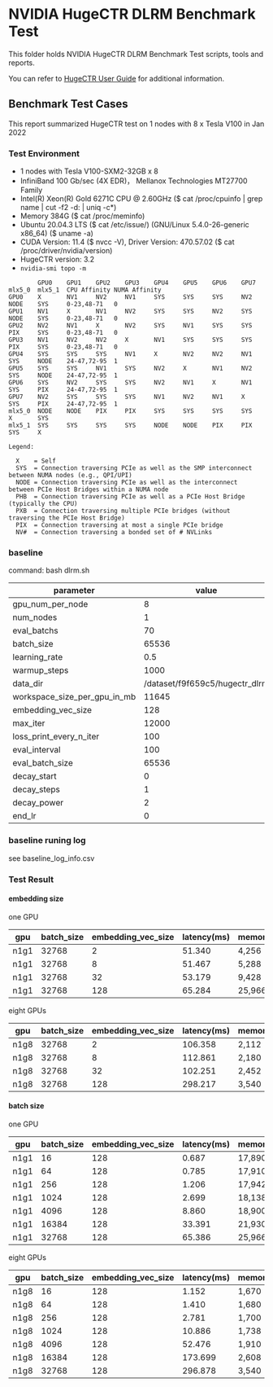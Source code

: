 

# NVIDIA HugeCTR DLRM Benchmark Test 

This folder holds NVIDIA HugeCTR DLRM Benchmark Test scripts, tools and reports.

You can refer to [HugeCTR User Guide](https://github.com/NVIDIA/HugeCTR/blob/master/docs/hugectr_user_guide.md) for additional information.

## Benchmark Test Cases

This report summarized HugeCTR test on 1 nodes with 8 x Tesla V100 in Jan 2022

### Test Environment
- 1 nodes with Tesla V100-SXM2-32GB x 8
- InfiniBand 100 Gb/sec (4X EDR)， Mellanox Technologies MT27700 Family
- Intel(R) Xeon(R) Gold 6271C CPU @ 2.60GHz  ($ cat /proc/cpuinfo | grep name | cut -f2 -d: | uniq -c*)
- Memory 384G ($ cat /proc/meminfo)
- Ubuntu 20.04.3 LTS  ($  cat /etc/issue/) (GNU/Linux 5.4.0-26-generic x86_64)   ($  uname -a)
- CUDA Version: 11.4  ($  nvcc -V), Driver Version: 470.57.02  ($  cat /proc/driver/nvidia/version)
- HugeCTR version: 3.2
- `nvidia-smi topo -m`

```
		GPU0	GPU1	GPU2	GPU3	GPU4	GPU5	GPU6	GPU7	mlx5_0	mlx5_1	CPU Affinity NUMA Affinity
GPU0	X 		NV1	    NV2	    NV1	 	SYS		SYS		SYS		NV2		NODE	SYS		0-23,48-71	 0
GPU1	NV1	 	X 		NV1		NV2		SYS		SYS		NV2		SYS		NODE	SYS		0-23,48-71	 0
GPU2	NV2		NV1	 	X 		NV2		SYS		NV1		SYS		SYS		PIX		SYS		0-23,48-71	 0
GPU3	NV1		NV2		NV2		X 		NV1		SYS		SYS		SYS		PIX		SYS		0-23,48-71	 0
GPU4	SYS		SYS		SYS		NV1		X 		NV2		NV2		NV1		SYS		NODE	24-47,72-95	 1
GPU5	SYS		SYS		NV1		SYS		NV2	 	X 		NV1		NV2		SYS		NODE	24-47,72-95	 1
GPU6	SYS		NV2		SYS		SYS		NV2		NV1	 	X 		NV1		SYS		PIX		24-47,72-95	 1
GPU7	NV2		SYS		SYS		SYS		NV1		NV2		NV1	 	X 		SYS		PIX		24-47,72-95	 1
mlx5_0	NODE	NODE	PIX		PIX		SYS		SYS		SYS		SYS	 	X 		SYS		
mlx5_1	SYS		SYS		SYS		SYS		NODE	NODE	PIX		PIX		SYS	 	X 		

Legend:

  X    = Self
  SYS  = Connection traversing PCIe as well as the SMP interconnect between NUMA nodes (e.g., QPI/UPI)
  NODE = Connection traversing PCIe as well as the interconnect between PCIe Host Bridges within a NUMA node
  PHB  = Connection traversing PCIe as well as a PCIe Host Bridge (typically the CPU)
  PXB  = Connection traversing multiple PCIe bridges (without traversing the PCIe Host Bridge)
  PIX  = Connection traversing at most a single PCIe bridge
  NV#  = Connection traversing a bonded set of # NVLinks
```



### baseline 

command: bash dlrm.sh

| parameter                    | value                          |
| ---------------------------- | ------------------------------ |
| gpu_num_per_node             | 8                              |
| num_nodes                    | 1                              |
| eval_batchs                  | 70                             |
| batch_size                   | 65536                          |
| learning_rate                | 0.5                            |
| warmup_steps                 | 1000                           |
| data_dir                     | /dataset/f9f659c5/hugectr_dlrm |
| workspace_size_per_gpu_in_mb | 11645                          |
| embedding_vec_size           | 128                            |
| max_iter                     | 12000                          |
| loss_print_every_n_iter      | 100                            |
| eval_interval                | 100                            |
| eval_batch_size              | 65536                          |
| decay_start                  | 0                              |
| decay_steps                  | 1                              |
| decay_power                  | 2                              |
| end_lr                       | 0                              |

### baseline runing log

see baseline_log_info.csv

### Test Result

#### embedding size

one GPU

| gpu  | batch_size | embedding_vec_size | latency(ms) | memory_usage(MB) |
| ---- | ---------- | ------------------ | ----------- | ---------------- |
| n1g1 | 32768      | 2                  | 51.340      | 4,256            |
| n1g1 | 32768      | 8                  | 51.467      | 5,288            |
| n1g1 | 32768      | 32                 | 53.179      | 9,428            |
| n1g1 | 32768      | 128                | 65.284      | 25,966           |

eight GPUs

| gpu  | batch_size | embedding_vec_size | latency(ms) | memory_usage(MB) |
| ---- | ---------- | ------------------ | ----------- | ---------------- |
| n1g8 | 32768      | 2                  | 106.358     | 2,112            |
| n1g8 | 32768      | 8                  | 112.861     | 2,180            |
| n1g8 | 32768      | 32                 | 102.251     | 2,452            |
| n1g8 | 32768      | 128                | 298.217     | 3,540            |

#### batch size

one GPU

| gpu  | batch_size | embedding_vec_size | latency(ms) | memory_usage(MB) |
| ---- | ---------- | ------------------ | ----------- | ---------------- |
| n1g1 | 16         | 128                | 0.687       | 17,890           |
| n1g1 | 64         | 128                | 0.785       | 17,910           |
| n1g1 | 256        | 128                | 1.206       | 17,942           |
| n1g1 | 1024       | 128                | 2.699       | 18,138           |
| n1g1 | 4096       | 128                | 8.860       | 18,900           |
| n1g1 | 16384      | 128                | 33.391      | 21,930           |
| n1g1 | 32768      | 128                | 65.386      | 25,966           |

eight GPUs

| gpu  | batch_size | embedding_vec_size | latency(ms) | memory_usage(MB) |
| ---- | ---------- | ------------------ | ----------- | ---------------- |
| n1g8 | 16         | 128                | 1.152       | 1,670            |
| n1g8 | 64         | 128                | 1.410       | 1,680            |
| n1g8 | 256        | 128                | 2.781       | 1,700            |
| n1g8 | 1024       | 128                | 10.886      | 1,738            |
| n1g8 | 4096       | 128                | 52.476      | 1,910            |
| n1g8 | 16384      | 128                | 173.699     | 2,608            |
| n1g8 | 32768      | 128                | 296.878     | 3,540            |



